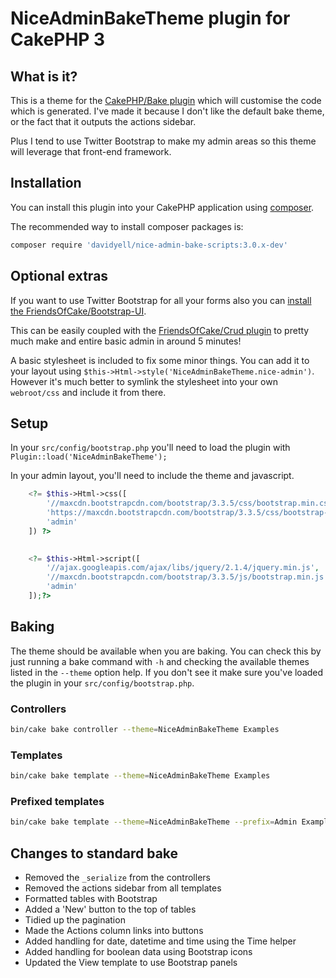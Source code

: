 # NiceAdminBakeTheme plugin for CakePHP 3

## What is it?
This is a theme for the [CakePHP/Bake plugin](https://github.com/cakephp/bake) which will customise the code which is 
generated. I've made it because I don't like the default bake theme, or the fact that it outputs the actions sidebar.

Plus I tend to use Twitter Bootstrap to make my admin areas so this theme will leverage that front-end framework.

## Installation
You can install this plugin into your CakePHP application using [composer](http://getcomposer.org).

The recommended way to install composer packages is:

```bash
composer require 'davidyell/nice-admin-bake-scripts:3.0.x-dev'
```

## Optional extras
If you want to use Twitter Bootstrap for all your forms also you can [install the FriendsOfCake/Bootstrap-UI](https://github.com/friendsofcake/bootstrap-ui).

This can be easily coupled with the [FriendsOfCake/Crud plugin](https://github.com/friendsofcake/crud) to pretty much make
and entire basic admin in around 5 minutes!

A basic stylesheet is included to fix some minor things. You can add it to your layout 
using `$this->Html->style('NiceAdminBakeTheme.nice-admin')`. However it's much better to symlink the stylesheet into your 
own `webroot/css` and include it from there.

## Setup
In your `src/config/bootstrap.php` you'll need to load the plugin with `Plugin::load('NiceAdminBakeTheme');`

In your admin layout, you'll need to include the theme and javascript.

```php
    <?= $this->Html->css([
        '//maxcdn.bootstrapcdn.com/bootstrap/3.3.5/css/bootstrap.min.css',
        'https://maxcdn.bootstrapcdn.com/bootstrap/3.3.5/css/bootstrap-theme.min.css',
        'admin'
    ]) ?>
    

    <?= $this->Html->script([
        '//ajax.googleapis.com/ajax/libs/jquery/2.1.4/jquery.min.js',
        '//maxcdn.bootstrapcdn.com/bootstrap/3.3.5/js/bootstrap.min.js',
        'admin'
    ]);?>
```

## Baking
The theme should be available when you are baking. You can check this by just running a bake command with `-h` and 
checking the available themes listed in the `--theme` option help. If you don't see it make sure you've loaded the plugin 
in your `src/config/bootstrap.php`.

### Controllers
```bash
bin/cake bake controller --theme=NiceAdminBakeTheme Examples
```

### Templates
```bash
bin/cake bake template --theme=NiceAdminBakeTheme Examples
```

### Prefixed templates
```bash
bin/cake bake template --theme=NiceAdminBakeTheme --prefix=Admin Examples
```

## Changes to standard bake
* Removed the `_serialize` from the controllers
* Removed the actions sidebar from all templates
* Formatted tables with Bootstrap
* Added a 'New' button to the top of tables
* Tidied up the pagination
* Made the Actions column links into buttons
* Added handling for date, datetime and time using the Time helper
* Added handling for boolean data using Bootstrap icons
* Updated the View template to use Bootstrap panels